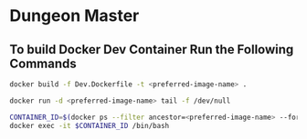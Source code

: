 # Dungeon Master


## To build Docker Dev Container Run the Following Commands

```bash
docker build -f Dev.Dockerfile -t <preferred-image-name> .
```

```bash
docker run -d <preferred-image-name> tail -f /dev/null
```

```bash
CONTAINER_ID=$(docker ps --filter ancestor=<preferred-image-name> --format "{{.ID}}" | head -n 1)
docker exec -it $CONTAINER_ID /bin/bash
```
